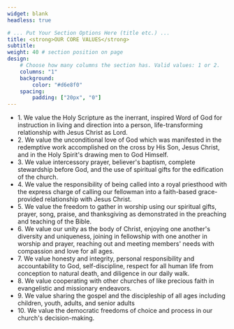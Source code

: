 ```yaml
---
widget: blank
headless: true

# ... Put Your Section Options Here (title etc.) ...
title: <strong>OUR CORE VALUES</strong>
subtitle:
weight: 40 # section position on page
design:
    # Choose how many columns the section has. Valid values: 1 or 2.
    columns: "1"
    background:
        color: "#d6e8f0"
    spacing:
        padding: ["20px", "0"]
---
```


<ul class="list-group">
  <li class="list-group-item">1. We value the Holy Scripture as the inerrant, inspired Word of God for instruction in living and direction into a person, life-transforming relationship with Jesus Christ as Lord.</li>
  <li class="list-group-item">2. We value the unconditional love of God which was manifested in the redemptive work accomplished on the cross by His Son, Jesus Christ, and in the Holy Spirit's drawing men to God Himself.</li>
  <li class="list-group-item">3. We value intercessory prayer, believer's baptism, complete stewardship before God, and the use of spiritual gifts for the edification of the church.</li>
  <li class="list-group-item">4. We value the responsibility of being called into a royal priesthood with the express charge of calling our fellowman into a faith-based grace-provided relationship with Jesus Christ.</li>
  <li class="list-group-item">5. We value the freedom to gather in worship using our spiritual gifts, prayer, song, praise, and thanksgiving as demonstrated in the preaching and teaching of the Bible.</li>
  <li class="list-group-item">6. We value our unity as the body of Christ, enjoying one another's diversity and uniqueness, joining in fellowship with one another in worship and prayer, reaching out and meeting members' needs with compassion and love for all ages.</li>
  <li class="list-group-item">7. We value honesty and integrity, personal responsibility and accountability to God, self-discipline, respect for all human life from conception to natural death, and diligence in our daily walk.</li>
  <li class="list-group-item">8. We value cooperating with other churches of like precious faith in evangelistic and missionary endeavors.</li>
  <li class="list-group-item">9. We value sharing the gospel and the discipleship of all ages including children, youth, adults, and senior adults</li>
  <li class="list-group-item">10. We value the democratic freedoms of choice and process in our church's decision-making.</li>
</ul>
